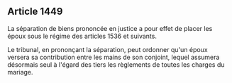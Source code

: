 Article 1449
----
La séparation de biens prononcée en justice a pour effet de placer les époux
sous le régime des articles 1536 et suivants.

Le tribunal, en prononçant la séparation, peut ordonner qu'un époux versera sa
contribution entre les mains de son conjoint, lequel assumera désormais seul à
l'égard des tiers les règlements de toutes les charges du mariage.
